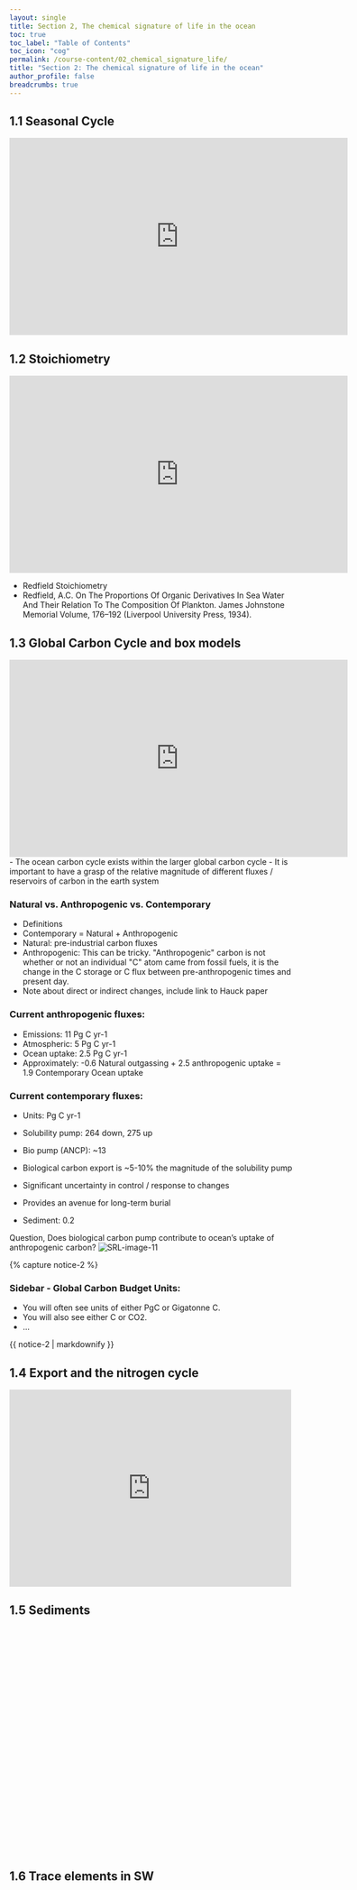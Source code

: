 ```yaml
---
layout: single
title: Section 2, The chemical signature of life in the ocean
toc: true
toc_label: "Table of Contents"
toc_icon: "cog"
permalink: /course-content/02_chemical_signature_life/
title: "Section 2: The chemical signature of life in the ocean"
author_profile: false
breadcrumbs: true
---
```

## 1.1 Seasonal Cycle
<embed src="https://sethbushinsky.github.io/OCN623_Chemical_Oceanography/assets/pdfs/Biology_Seasonal_Cycle.pdf" type="application/pdf" width="600px" height="350px"/>
 
## 1.2 Stoichiometry
<embed src="https://sethbushinsky.github.io/OCN623_Chemical_Oceanography/assets/pdfs/Biology_Stoichiometry.pdf" type="application/pdf" width="600px" height="350px"/>

- Redfield Stoichiometry
- Redfield, A.C. On The Proportions Of Organic Derivatives In Sea Water And Their Relation To The Composition Of Plankton. James Johnstone Memorial Volume, 176–192 (Liverpool University Press, 1934).

## 1.3 Global Carbon Cycle and box models
<embed src="https://sethbushinsky.github.io/OCN623_Chemical_Oceanography/assets/pdfs/Biological_Carbon_Cycle.pdf" type="application/pdf" width="600px" height="350px"/>
- The ocean carbon cycle exists within the larger global carbon cycle
 - It is important to have a grasp of the relative magnitude of different fluxes / reservoirs of carbon in the earth system

### Natural vs. Anthropogenic vs. Contemporary
- Definitions
 - Contemporary = Natural + Anthropogenic
 - Natural: pre-industrial carbon fluxes
 - Anthropogenic: This can be tricky. "Anthropogenic" carbon is not whether or not an individual "C" atom came from fossil fuels, it is the change in the C storage or C flux between pre-anthropogenic times and present day.
  - Note about direct or indirect changes, include link to Hauck paper

### Current anthropogenic fluxes:
- Emissions: 11 Pg C yr-1
- Atmospheric: 5 Pg C yr-1
- Ocean uptake: 2.5 Pg C yr-1
 - Approximately: -0.6 Natural outgassing + 2.5 anthropogenic uptake = 1.9 Contemporary Ocean uptake

### Current contemporary fluxes:
- Units: Pg C yr-1
- Solubility pump: 264 down, 275 up
- Bio pump (ANCP): ~13 
 - Biological carbon export is ~5-10% the magnitude of the solubility pump
 - Significant uncertainty in control / response to changes
 - Provides an avenue for long-term burial

- Sediment: 0.2

Question, Does biological carbon pump contribute to ocean’s uptake of anthropogenic carbon?
![SRL-image-11](https://github.com/user-attachments/assets/8094cd56-8495-44a8-8175-8c4a7a7929ff)

 {% capture notice-2 %}
### **Sidebar - Global Carbon Budget Units**:
* You will often see units of either PgC or Gigatonne C.
* You will also see either C or CO2.
* ...
<div class="notice">{{ notice-2 | markdownify }}</div>


## 1.4 Export and the nitrogen cycle
<embed src="https://sethbushinsky.github.io/OCN623_Chemical_Oceanography/assets/pdfs/07_Export, N cycle, sedimentation.pdf" type="application/pdf" width="500px" height="350px"/>

## 1.5 Sediments
<embed src="" type="application/pdf" width="700px" height="400px"/>

## 1.6 Trace elements in SW 
<embed src="" type="application/pdf" width="700px" height="400px"/>

